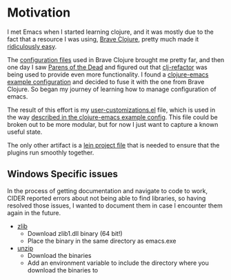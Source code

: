 # Motivation
I met Emacs when I started learning clojure, and it was mostly due to the fact that a resource I was using, [Brave Clojure](http://www.braveclojure.com/), pretty much made it [ridiculously easy](http://www.braveclojure.com/basic-emacs/).

The [configuration files](https://github.com/flyingmachine/emacs-for-clojure) used in Brave Clojure brought me pretty far, and then one day I saw [Parens of the Dead](http://www.parens-of-the-dead.com/) and figured out that [clj-refactor](https://github.com/clojure-emacs/clj-refactor.el) was being used to provide even more functionality. I found a [clojure-emacs example configuration](https://github.com/clojure-emacs/example-config) and decided to fuse it with the one from Brave Clojure. So began my journey of learning how to manage configuration of emacs.

The result of this effort is my [user-customizations.el]() file, which is used in the way [described in the clojure-emacs example config](https://github.com/clojure-emacs/example-config/blob/master/init.el#L73). This file could be broken out to be more modular, but for now I just want to capture a known useful state.

The only other artifact is a [lein project file]() that is needed to ensure that the plugins run smoothly together.



## Windows Specific issues
In the process of getting documentation and navigate to code to work, CIDER reported errors about not being able to find libraries, so having resolved those issues, I wanted to document them in case I encounter them again in the future.

* [zlib](http://zlib.net/)
  * Download zlib1.dll binary (64 bit!)
  * Place the binary in the same directory as emacs.exe
* [unzip](http://gnuwin32.sourceforge.net/packages/unzip.htm)
  * Download the binaries
  * Add an environment variable to include the directory where you download the binaries to


